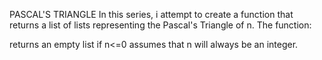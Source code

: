 PASCAL'S TRIANGLE
In this series, i attempt to create a function that returns a list of lists representing the Pascal's Triangle of n. The function:

returns an empty list if n<=0
assumes that n will always be an integer.
